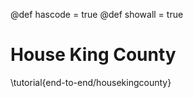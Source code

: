 @def hascode = true
@def showall = true
<!-- @def reeval = true -->

# House King County

\tutorial{end-to-end/housekingcounty}
